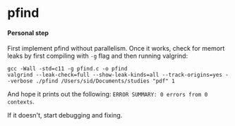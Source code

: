 # pfind
#### Personal step
First implement pfind without parallelism. Once it works, check for memort leaks by first compiling 
with `-g` flag and then running valgrind:
```
gcc -Wall -std=c11 -g pfind.c -o pfind
valgrind --leak-check=full --show-leak-kinds=all --track-origins=yes --verbose ./pfind /Users/sid/Documents/studies "pdf" 1
```

And hope it prints out the following: `ERROR SUMMARY: 0 errors from 0 contexts`.

If it doesn't, start debugging and fixing.